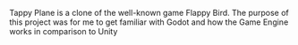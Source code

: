 Tappy Plane is a clone of the well-known game Flappy Bird.
The purpose of this project was for me to get familiar with Godot and how the Game Engine works in comparison to Unity
